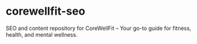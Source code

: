 # corewellfit-seo
SEO and content repository for CoreWellFit – Your go-to guide for fitness, health, and mental wellness.
